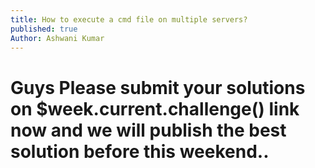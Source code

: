 ```yaml
---
title: How to execute a cmd file on multiple servers?
published: true
Author: Ashwani Kumar
---
```


# [](#header-3)Guys Please submit your solutions on $week.current.challenge() link now and we will publish the best solution before this weekend..

```
